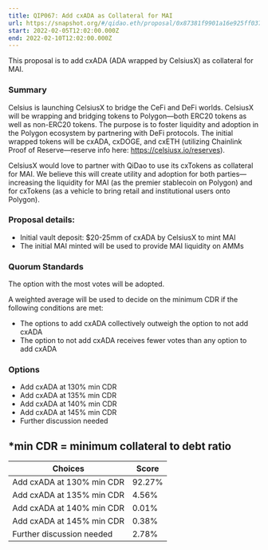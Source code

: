 ```yaml
---
title: QIP067: Add cxADA as Collateral for MAI
url: https://snapshot.org/#/qidao.eth/proposal/0x87381f9901a16e925ff037650dd966784f1149111b7c42d8cca9da2d9bd512f2
start: 2022-02-05T12:02:00.000Z
end: 2022-02-10T12:02:00.000Z
---
```

This proposal is to add cxADA (ADA wrapped by CelsiusX) as collateral for MAI.

### Summary

Celsius is launching CelsiusX to bridge the CeFi and DeFi worlds. CelsiusX will be wrapping and bridging tokens to Polygon—both ERC20 tokens as well as non-ERC20 tokens. The purpose is to foster liquidity and adoption in the Polygon ecosystem by partnering with DeFi protocols. The initial wrapped tokens will be cxADA, cxDOGE, and cxETH (utilizing Chainlink Proof of Reserve—reserve info here: https://celsiusx.io/reserves).

CelsiusX would love to partner with QiDao to use its cxTokens as collateral for MAI. We believe this will create utility and adoption for both parties—increasing the liquidity for MAI (as the premier stablecoin on Polygon) and for cxTokens (as a vehicle to bring retail and institutional users onto Polygon).

### Proposal details:

* Initial vault deposit: $20-25mm of cxADA by CelsiusX to mint MAI
* The initial MAI minted will be used to provide MAI liquidity on AMMs

### Quorum Standards

The option with the most votes will be adopted.

A weighted average will be used to decide on the minimum CDR if the following conditions are met:

* The options to add cxADA collectively outweigh the option to not add cxADA
* The option to not add cxADA receives fewer votes than any option to add cxADA

### Options

* Add cxADA at 130% min CDR
* Add cxADA at 135% min CDR
* Add cxADA at 140% min CDR
* Add cxADA at 145% min CDR
* Further discussion needed

*min CDR = minimum collateral to debt ratio
---
| Choices | Score |
| --- | --- |
| Add cxADA at 130% min CDR | 92.27% |
| Add cxADA at 135% min CDR | 4.56% |
| Add cxADA at 140% min CDR | 0.01% |
| Add cxADA at 145% min CDR | 0.38% |
| Further discussion needed | 2.78% |

